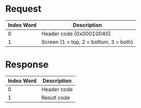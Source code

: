 # Request

| Index Word | Description                            |
|------------|----------------------------------------|
| 0          | Header code \[0x00010040\]             |
| 1          | Screen (1 = top, 2 = bottom, 3 = both) |

# Response

| Index Word | Description |
|------------|-------------|
| 0          | Header code |
| 1          | Result code |